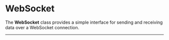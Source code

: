 # WebSocket

The **WebSocket** class provides a simple interface for sending and receiving data over a WebSocket connection.

---

